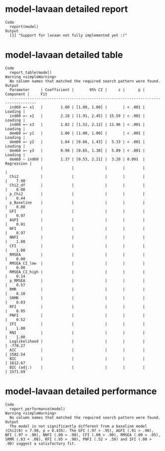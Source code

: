 # model-lavaan detailed report

    Code
      report(model)
    Output
      [1] "Support for lavaan not fully implemented yet :("

# model-lavaan detailed table

    Code
      report_table(model)
    Warning <simpleWarning>
      No column names that matched the required search pattern were found.
    Output
      Parameter     | Coefficient |       95% CI |     z |      p |  Component |     Fit
      ----------------------------------------------------------------------------------
      ind60 =~ x1   |        1.00 | [1.00, 1.00] |       | < .001 |    Loading |        
      ind60 =~ x2   |        2.18 | [1.91, 2.45] | 15.59 | < .001 |    Loading |        
      ind60 =~ x3   |        1.82 | [1.52, 2.12] | 11.96 | < .001 |    Loading |        
      dem60 =~ y1   |        1.00 | [1.00, 1.00] |       | < .001 |    Loading |        
      dem60 =~ y2   |        1.04 | [0.66, 1.43] |  5.33 | < .001 |    Loading |        
      dem60 =~ y3   |        0.98 | [0.65, 1.30] |  5.89 | < .001 |    Loading |        
      dem60 ~ ind60 |        1.37 | [0.53, 2.21] |  3.20 | 0.001  | Regression |        
                    |             |              |       |        |            |        
      Chi2          |             |              |       |        |            |    7.98
      Chi2_df       |             |              |       |        |            |    8.00
      p_Chi2        |             |              |       |        |            |    0.44
      p_Baseline    |             |              |       |        |            |    0.00
      GFI           |             |              |       |        |            |    0.97
      AGFI          |             |              |       |        |            |    0.91
      NFI           |             |              |       |        |            |    0.97
      NNFI          |             |              |       |        |            |    1.00
      CFI           |             |              |       |        |            |    1.00
      RMSEA         |             |              |       |        |            |    0.00
      RMSEA_CI_low  |             |              |       |        |            |    0.00
      RMSEA_CI_high |             |              |       |        |            |    0.14
      p_RMSEA       |             |              |       |        |            |    0.57
      RMR           |             |              |       |        |            |    0.10
      SRMR          |             |              |       |        |            |    0.03
      RFI           |             |              |       |        |            |    0.95
      PNFI          |             |              |       |        |            |    0.52
      IFI           |             |              |       |        |            |    1.00
      RNI           |             |              |       |        |            |    1.00
      Loglikelihood |             |              |       |        |            | -778.27
      AIC           |             |              |       |        |            | 1582.54
      BIC           |             |              |       |        |            | 1612.67
      BIC (adj.)    |             |              |       |        |            | 1571.69

# model-lavaan detailed performance

    Code
      report_performance(model)
    Warning <simpleWarning>
      No column names that matched the required search pattern were found.
    Output
      The model is not significantly different from a baseline model (Chi2(8) = 7.98, p = 0.435). The GFI (.97 > .95), AGFI (.91 > .90), NFI (.97 > .90), NNFI (.00 > .90), CFI (.00 > .90), RMSEA (.00 < .05), SRMR (.03 < .08), RFI (.95 > .90), PNFI (.52 > .50) and IFI (.00 > .90) suggest a satisfactory fit.

